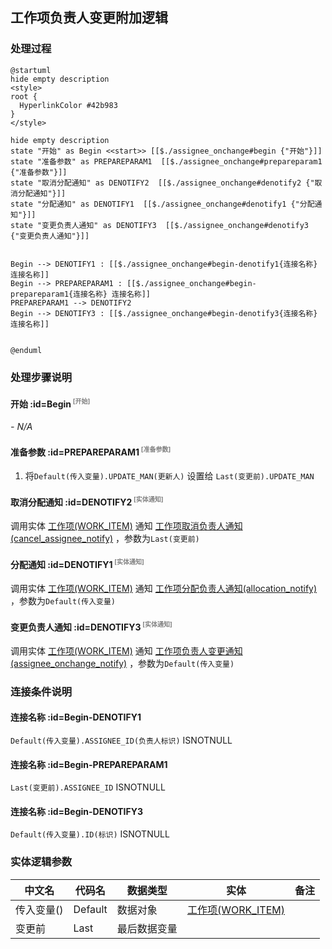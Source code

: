 ## 工作项负责人变更附加逻辑 <!-- {docsify-ignore-all} -->

   

### 处理过程

```plantuml
@startuml
hide empty description
<style>
root {
  HyperlinkColor #42b983
}
</style>

hide empty description
state "开始" as Begin <<start>> [[$./assignee_onchange#begin {"开始"}]]
state "准备参数" as PREPAREPARAM1  [[$./assignee_onchange#prepareparam1 {"准备参数"}]]
state "取消分配通知" as DENOTIFY2  [[$./assignee_onchange#denotify2 {"取消分配通知"}]]
state "分配通知" as DENOTIFY1  [[$./assignee_onchange#denotify1 {"分配通知"}]]
state "变更负责人通知" as DENOTIFY3  [[$./assignee_onchange#denotify3 {"变更负责人通知"}]]


Begin --> DENOTIFY1 : [[$./assignee_onchange#begin-denotify1{连接名称} 连接名称]]
Begin --> PREPAREPARAM1 : [[$./assignee_onchange#begin-prepareparam1{连接名称} 连接名称]]
PREPAREPARAM1 --> DENOTIFY2
Begin --> DENOTIFY3 : [[$./assignee_onchange#begin-denotify3{连接名称} 连接名称]]


@enduml
```


### 处理步骤说明

#### 开始 :id=Begin<sup class="footnote-symbol"> <font color=gray size=1>[开始]</font></sup>



*- N/A*
#### 准备参数 :id=PREPAREPARAM1<sup class="footnote-symbol"> <font color=gray size=1>[准备参数]</font></sup>



1. 将`Default(传入变量).UPDATE_MAN(更新人)` 设置给  `Last(变更前).UPDATE_MAN`

#### 取消分配通知 :id=DENOTIFY2<sup class="footnote-symbol"> <font color=gray size=1>[实体通知]</font></sup>



调用实体 [工作项(WORK_ITEM)](module/ProjMgmt/Work_item.md) 通知 [工作项取消负责人通知(cancel_assignee_notify)](module/ProjMgmt/Work_item/notify/cancel_assignee_notify) ，参数为`Last(变更前)`
#### 分配通知 :id=DENOTIFY1<sup class="footnote-symbol"> <font color=gray size=1>[实体通知]</font></sup>



调用实体 [工作项(WORK_ITEM)](module/ProjMgmt/Work_item.md) 通知 [工作项分配负责人通知(allocation_notify)](module/ProjMgmt/Work_item/notify/allocation_notify) ，参数为`Default(传入变量)`
#### 变更负责人通知 :id=DENOTIFY3<sup class="footnote-symbol"> <font color=gray size=1>[实体通知]</font></sup>



调用实体 [工作项(WORK_ITEM)](module/ProjMgmt/Work_item.md) 通知 [工作项负责人变更通知(assignee_onchange_notify)](module/ProjMgmt/Work_item/notify/assignee_onchange_notify) ，参数为`Default(传入变量)`

### 连接条件说明
#### 连接名称 :id=Begin-DENOTIFY1

`Default(传入变量).ASSIGNEE_ID(负责人标识)` ISNOTNULL
#### 连接名称 :id=Begin-PREPAREPARAM1

`Last(变更前).ASSIGNEE_ID` ISNOTNULL
#### 连接名称 :id=Begin-DENOTIFY3

`Default(传入变量).ID(标识)` ISNOTNULL


### 实体逻辑参数

|    中文名   |    代码名    |  数据类型    |  实体   |备注 |
| --------| --------| -------- | -------- | --------   |
|传入变量(<i class="fa fa-check"/></i>)|Default|数据对象|[工作项(WORK_ITEM)](module/ProjMgmt/Work_item.md)||
|变更前|Last|最后数据变量|||
